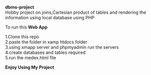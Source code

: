 **dbms-project**  
Hobby project on joins,Cartesian product of tables and rendering the information using local database using PHP

To run this **Web App**

1.Clone this repo  
2.paste the folder in xamp htdocs folder   
3.using xmapp server and phpmyadmin run the servers  
4.create databases and tables required  
5.run the medex.html file  

**Enjoy Using My Project**
